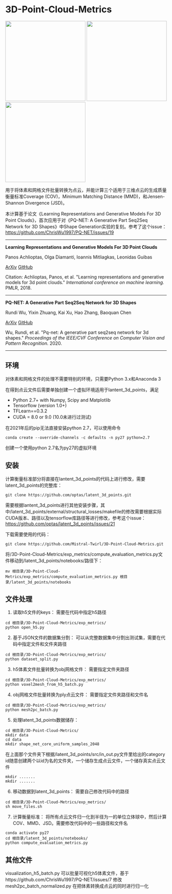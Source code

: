 # 3D-Point-Cloud-Metrics

<p float="left">
    <img src="https://user-images.githubusercontent.com/34999814/125043661-be445980-e0cd-11eb-8805-5ef5bbed76b6.png" height="250">
    <img src="https://user-images.githubusercontent.com/34999814/125043824-edf36180-e0cd-11eb-8862-1af57c0557c7.png" height="250">
    <img src="https://user-images.githubusercontent.com/34999814/125044052-2b57ef00-e0ce-11eb-8d8b-f9cec3a39fc5.png" height="250">
</p>

用于将体素和网格文件批量转换为点云，并能计算三个适用于三维点云的生成质量衡量标准Coverage (COV)，Minimum Matching Distance (MMD)，和Jensen-Shannon Divergence (JSD)。

本计算基于论文《Learning Representations and Generative Models For 3D Point Clouds》，首次应用于对《PQ-NET: A Generative Part Seq2Seq Network for 3D Shapes》中Shape Generation实验的复刻。参考了这个issue：https://github.com/ChrisWu1997/PQ-NET/issues/19

---

**Learning Representations and Generative Models For 3D Point Clouds**

Panos Achlioptas, Olga Diamanti, Ioannis Mitliagkas, Leonidas Guibas

[ArXiv](https://arxiv.org/abs/1707.02392) [GitHub](https://github.com/optas/latent_3d_points)

Citation: Achlioptas, Panos, et al. "Learning representations and generative models for 3d point clouds." *International conference on machine learning.* PMLR, 2018.

---

**PQ-NET: A Generative Part Seq2Seq Network for 3D Shapes**

Rundi Wu, Yixin Zhuang, Kai Xu, Hao Zhang, Baoquan Chen

[ArXiv](https://arxiv.org/abs/1911.10949) [GitHub](https://github.com/ChrisWu1997/PQ-NET)

Wu, Rundi, et al. "Pq-net: A generative part seq2seq network for 3d shapes." *Proceedings of the IEEE/CVF Conference on Computer Vision and Pattern Recognition.* 2020.

---

## 环境

对体素和网格文件的处理不需要特别的环境，只需要Python 3.x和Anaconda 3

在得到点云文件后需要单独创建一个虚拟环境适用于lantent_3d_points，满足

 - Python 2.7+ with Numpy, Scipy and Matplotlib
 - Tensorflow (version 1.0+)
 - TFLearn==0.3.2
 - CUDA = 8.0 or 9.0 (10.0未进行过测试)

在2021年后的pip无法直接安装python 2.7，可以使用命令
```
conda create --override-channels -c defaults -n py27 python=2.7
```
创建一个使用python 2.7名为py27的虚拟环境

## 安装

计算衡量标准部分将直接在lantent_3d_points的代码上进行修改，需要latent_3d_points的完整库：
```
git clone https://github.com/optas/latent_3d_points.git
```
需要根据lantent_3d_points进行其他安装步骤，其中/latent_3d_points/external/structural_losses/makefile的修改需要根据实际CUDA版本、路径以及tensorflow库路径等进行修改，参考这个issue：https://github.com/optas/latent_3d_points/issues/21

下载需要使用的代码：
```
git clone https://github.com/Mistral-Twirl/3D-Point-Cloud-Metrics.git
```
将/3D-Point-Cloud-Metrics/exp_metrics/compute_evaluation_metrics.py文件移动到/latent_3d_points/notebooks/路径下：
```
mv 根目录/3D-Point-Cloud-Metrics/exp_metrics/compute_evaluation_metrics.py 根目录/latent_3d_points/notebooks
```
## 文件处理

1. 读取h5文件的keys：
需要在代码中指定h5路径
```
cd 根目录/3D-Point-Cloud-Metrics/exp_metrics/
python open_h5.py
```

2. 基于JSON文件的数据集分割：
可以从完整数据集中分割出测试集，需要在代码中指定文件和文件夹路径
```
cd 根目录/3D-Point-Cloud-Metrics/exp_metrics/
python dataset_split.py
```
3. h5体素文件批量转换为obj网格文件：
需要指定文件夹路径
```
cd 根目录/3D-Point-Cloud-Metrics/exp_metrics/
python voxel2mesh_from_h5_batch.py
```
4. obj网格文件批量转换为ply点云文件：
需要指定文件夹路径和文件名
```
cd 根目录/3D-Point-Cloud-Metrics/exp_metrics/
python mesh2pc_batch.py
```
5. 处理latent_3d_points数据储存：
```
cd 根目录/3D-Point-Cloud-Metrics/
mkdir data
cd data
mkdir shape_net_core_uniform_samples_2048
```
在上面那个文件夹下根据/latent_3d_points/src/in_out.py文件里给出的category id随意创建两个以id为名的文件夹，一个储存生成点云文件，一个储存真实点云文件
```
mkdir .......
mkdir .......
```

6. 移动数据到latent_3d_points：
需要自己修改代码中的路径
```
cd 根目录/3D-Point-Cloud-Metrics/exp_metrics/
sh move_files.sh
```
7. 计算衡量标准：
将所有点云文件归一化到半径为一的单位立体球中，然后计算COV、MMD、JSD。需要修改代码中的一些路径和文件名
```
conda activate py27
cd 根目录/latent_3d_points/notebooks/
python compute_evaluation_metrics.py
```
## 其他文件
visualization_h5_batch.py
可以批量可视化h5体素文件，基于https://github.com/ChrisWu1997/PQ-NET/issues/7 修改
mesh2pc_batch_normalized.py
在把体素转换成点云的同时进行归一化
